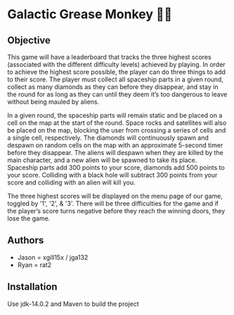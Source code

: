# Galactic Grease Monkey 🐒🚀

## Objective
This game will have a leaderboard that tracks the three highest scores (associated with the different difficulty levels) achieved by playing. In order to achieve the highest score possible, the player can do three things to add to their score. The player must collect all spaceship parts in a given round, collect as many diamonds as they can before they disappear, and stay in the round for as long as they can until they deem it’s too dangerous to leave without being mauled by aliens. 

In a given round, the spaceship parts will remain static and be placed on a cell on the map at the start of the round. Space rocks and satellites will also be placed on the map, blocking the user from crossing a series of cells and a single cell, respectively. The diamonds will continuously spawn and despawn on random cells on the map with an approximate 5-second timer before they disappear. The aliens will despawn when they are killed by the main character, and a new alien will be spawned to take its place. Spaceship parts add 300 points to your score, diamonds add 500 points to your score. Colliding with a black hole will subtract 300 points from your score and colliding with an alien will kill you. 

The three highest scores will be displayed on the menu page of our game, toggled by '1', '2', & '3'. There will be three difficulties for the game and if the player’s score turns negative before they reach the winning doors, they lose the game.


## Authors
- Jason = xgill15x / jga132 
- Ryan = rat2

## Installation

Use jdk-14.0.2 and Maven to build the project
    
